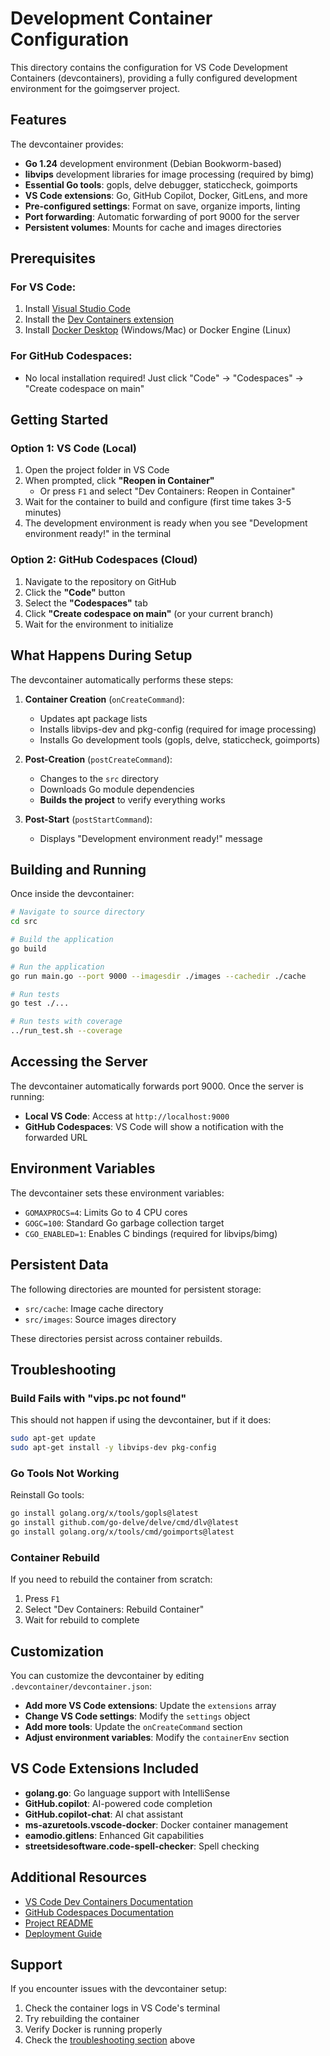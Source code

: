 # Development Container Configuration

This directory contains the configuration for VS Code Development Containers (devcontainers), providing a fully configured development environment for the goimgserver project.

## Features

The devcontainer provides:

- **Go 1.24** development environment (Debian Bookworm-based)
- **libvips** development libraries for image processing (required by bimg)
- **Essential Go tools**: gopls, delve debugger, staticcheck, goimports
- **VS Code extensions**: Go, GitHub Copilot, Docker, GitLens, and more
- **Pre-configured settings**: Format on save, organize imports, linting
- **Port forwarding**: Automatic forwarding of port 9000 for the server
- **Persistent volumes**: Mounts for cache and images directories

## Prerequisites

### For VS Code:
1. Install [Visual Studio Code](https://code.visualstudio.com/)
2. Install the [Dev Containers extension](https://marketplace.visualstudio.com/items?itemName=ms-vscode-remote.remote-containers)
3. Install [Docker Desktop](https://www.docker.com/products/docker-desktop) (Windows/Mac) or Docker Engine (Linux)

### For GitHub Codespaces:
- No local installation required! Just click "Code" → "Codespaces" → "Create codespace on main"

## Getting Started

### Option 1: VS Code (Local)

1. Open the project folder in VS Code
2. When prompted, click **"Reopen in Container"**
   - Or press `F1` and select "Dev Containers: Reopen in Container"
3. Wait for the container to build and configure (first time takes 3-5 minutes)
4. The development environment is ready when you see "Development environment ready!" in the terminal

### Option 2: GitHub Codespaces (Cloud)

1. Navigate to the repository on GitHub
2. Click the **"Code"** button
3. Select the **"Codespaces"** tab
4. Click **"Create codespace on main"** (or your current branch)
5. Wait for the environment to initialize

## What Happens During Setup

The devcontainer automatically performs these steps:

1. **Container Creation** (`onCreateCommand`):
   - Updates apt package lists
   - Installs libvips-dev and pkg-config (required for image processing)
   - Installs Go development tools (gopls, delve, staticcheck, goimports)

2. **Post-Creation** (`postCreateCommand`):
   - Changes to the `src` directory
   - Downloads Go module dependencies
   - **Builds the project** to verify everything works

3. **Post-Start** (`postStartCommand`):
   - Displays "Development environment ready!" message

## Building and Running

Once inside the devcontainer:

```bash
# Navigate to source directory
cd src

# Build the application
go build

# Run the application
go run main.go --port 9000 --imagesdir ./images --cachedir ./cache

# Run tests
go test ./...

# Run tests with coverage
../run_test.sh --coverage
```

## Accessing the Server

The devcontainer automatically forwards port 9000. Once the server is running:

- **Local VS Code**: Access at `http://localhost:9000`
- **GitHub Codespaces**: VS Code will show a notification with the forwarded URL

## Environment Variables

The devcontainer sets these environment variables:

- `GOMAXPROCS=4`: Limits Go to 4 CPU cores
- `GOGC=100`: Standard Go garbage collection target
- `CGO_ENABLED=1`: Enables C bindings (required for libvips/bimg)

## Persistent Data

The following directories are mounted for persistent storage:

- `src/cache`: Image cache directory
- `src/images`: Source images directory

These directories persist across container rebuilds.

## Troubleshooting

### Build Fails with "vips.pc not found"

This should not happen if using the devcontainer, but if it does:

```bash
sudo apt-get update
sudo apt-get install -y libvips-dev pkg-config
```

### Go Tools Not Working

Reinstall Go tools:

```bash
go install golang.org/x/tools/gopls@latest
go install github.com/go-delve/delve/cmd/dlv@latest
go install golang.org/x/tools/cmd/goimports@latest
```

### Container Rebuild

If you need to rebuild the container from scratch:

1. Press `F1`
2. Select "Dev Containers: Rebuild Container"
3. Wait for rebuild to complete

## Customization

You can customize the devcontainer by editing `.devcontainer/devcontainer.json`:

- **Add more VS Code extensions**: Update the `extensions` array
- **Change VS Code settings**: Modify the `settings` object
- **Add more tools**: Update the `onCreateCommand` section
- **Adjust environment variables**: Modify the `containerEnv` section

## VS Code Extensions Included

- **golang.go**: Go language support with IntelliSense
- **GitHub.copilot**: AI-powered code completion
- **GitHub.copilot-chat**: AI chat assistant
- **ms-azuretools.vscode-docker**: Docker container management
- **eamodio.gitlens**: Enhanced Git capabilities
- **streetsidesoftware.code-spell-checker**: Spell checking

## Additional Resources

- [VS Code Dev Containers Documentation](https://code.visualstudio.com/docs/devcontainers/containers)
- [GitHub Codespaces Documentation](https://docs.github.com/en/codespaces)
- [Project README](../README.md)
- [Deployment Guide](../docs/deployment/README.md)

## Support

If you encounter issues with the devcontainer setup:

1. Check the container logs in VS Code's terminal
2. Try rebuilding the container
3. Verify Docker is running properly
4. Check the [troubleshooting section](#troubleshooting) above
